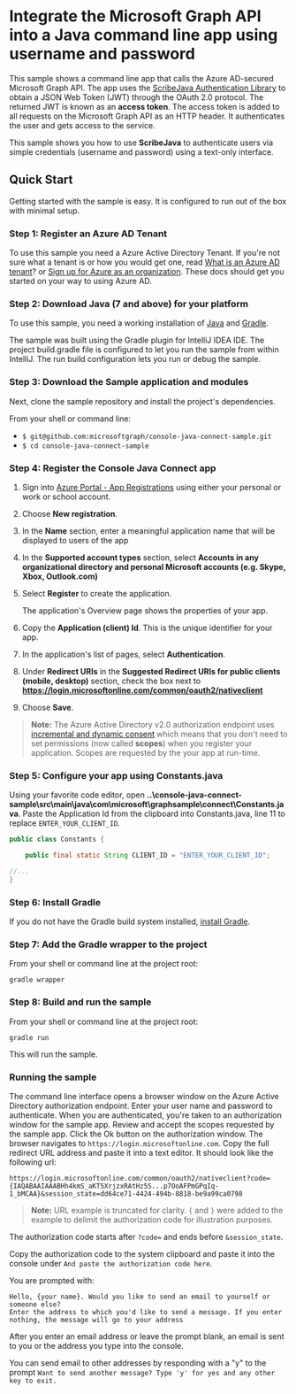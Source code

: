 # Integrate the Microsoft Graph API into a Java command line app using username and password

This sample shows a command line app that calls the Azure AD-secured Microsoft Graph API. The app uses the [ScribeJava Authentication Library](https://github.com/scribejava/scribejava) to obtain a JSON Web Token (JWT) through the OAuth 2.0 protocol. The returned JWT is known as an **access token**. The access token is added to all requests on the Microsoft Graph API as an HTTP header. It authenticates the user and gets access to the service.

This sample shows you how to use **ScribeJava** to authenticate users via simple credentials (username and password) using a text-only interface.

## Quick Start

Getting started with the sample is easy. It is configured to run out of the box with minimal setup.

### Step 1: Register an Azure AD Tenant

To use this sample you need a Azure Active Directory Tenant. If you're not sure what a tenant is or how you would get one, read [What is an Azure AD tenant](http://technet.microsoft.com/library/jj573650.aspx)? or [Sign up for Azure as an organization](http://azure.microsoft.com/documentation/articles/sign-up-organization/). These docs should get you started on your way to using Azure AD.

### Step 2: Download Java (7 and above) for your platform

To use this sample, you need a working installation of [Java](http://www.oracle.com/technetwork/java/javase/downloads/index.html) and [Gradle](https://gradle.org/).

The sample was built using the Gradle plugin for IntelliJ IDEA IDE. The project build.gradle file is configured to let you run the sample from within IntelliJ. The run build configuration lets you run or debug the sample.

### Step 3: Download the Sample application and modules

Next, clone the sample repository and install the project's dependencies.

From your shell or command line:

* `$ git@github.com:microsoftgraph/console-java-connect-sample.git`
* `$ cd console-java-connect-sample`

### Step 4: Register the Console Java Connect app

1. Sign into [Azure Portal - App Registrations](https://go.microsoft.com/fwlink/?linkid=2083908) using either your personal or work or school account.

2. Choose **New registration**.

3. In the **Name** section, enter a meaningful application name that will be displayed to users of the app

1. In the **Supported account types** section, select **Accounts in any organizational directory and personal Microsoft accounts (e.g. Skype, Xbox, Outlook.com)**  

1. Select **Register** to create the application. 
	
   The application's Overview page shows the properties of your app.

4. Copy the **Application (client) Id**. This is the unique identifier for your app. 

1. In the application's list of pages, select **Authentication**.

1. Under **Redirect URIs** in the **Suggested Redirect URIs for public clients (mobile, desktop)** section, check the box next to **https://login.microsoftonline.com/common/oauth2/nativeclient**

8. Choose **Save**.

> **Note:** The Azure Active Directory v2.0 authorization endpoint uses [incremental and dynamic consent](https://docs.microsoft.com/en-us/azure/active-directory/develop/active-directory-v2-compare#incremental-and-dynamic-consent) which means that you don't need to set permissions (now called **scopes**) when you register your application. Scopes are requested by the your app at run-time.

### Step 5: Configure your app using Constants.java

Using your favorite code editor, open **..\console-java-connect-sample\src\main\java\com\microsoft\graphsample\connect\Constants.java**. Paste the Application Id from the clipboard into Constants.java, line 11 to replace `ENTER_YOUR_CLIENT_ID`.

```java
public class Constants {

    public final static String CLIENT_ID = "ENTER_YOUR_CLIENT_ID";

//...
}
```

### Step 6: Install Gradle

If you do not have the Gradle build system installed, [install Gradle](https://docs.gradle.org/4.6/userguide/installation.html).

### Step 7: Add the Gradle wrapper to the project

From your shell or command line at the project root:

```Shell
gradle wrapper
```

### Step 8: Build and run the sample

From your shell or command line at the project root:

```Shell
gradle run
```

This will run the sample.

### Running the sample

The command line interface opens a browser window on the Azure Active Directory authorization endpoint. Enter your user name and password to authenticate. When you are authenticated, you're taken to an authorization window for the sample app. Review and accept the scopes requested by the sample app. Click the Ok button on the authorization window. The browser navigates to `https://login.microsoftonline.com`. Copy the full redirect URL address and paste it into a text editor.  It should look like the following url:

```http
https://login.microsoftonline.com/common/oauth2/nativeclient?code={IAQABAAIAAABHh4kmS_aKT5XrjzxRAtHz5S...p7OoAFPmGPqIq-1_bMCAA}&session_state=dd64ce71-4424-494b-8818-be9a99ca0798
```

> **Note:** URL example is truncated for clarity. `{` and `}` were added to the example to delimit the authorization code for illustration purposes.

The authorization code starts after `?code=` and ends before `&session_state`.

Copy the authorization code to the system clipboard and paste it into the console under `And paste the authorization code here`.

You are prompted with:

```Shell
Hello, {your name}. Would you like to send an email to yourself or someone else?
Enter the address to which you'd like to send a message. If you enter nothing, the message will go to your address
```

After you enter an email address or leave the prompt blank, an email is sent to you or the address you type into the console.

You can send email to other addresses by responding with a "y" to the prompt `Want to send another message? Type 'y' for yes and any other key to exit.`
